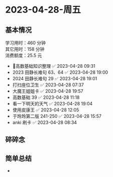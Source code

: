 # 2023-04-28-周五

## 基本情况

学习用时：460 分钟  
其它用时：158 分钟  
消费额度：25.5 元

-   📌高数基础知识整理 ✅ 2023-04-28 09:31
-   2023 田静长难句 63、64 ✅ 2023-04-28 19:00
-   2024 田静长难句 29 ✅ 2023-04-28 19:01
-   打扫座位卫生 ✅ 2023-04-28 07:37
-   大魔王姐姐卡 ✅ 2023-04-28 19:57
-   高数基础 39 ✅ 2023-04-28 11:18
-   看一下明天的天气 ✅ 2023-04-28 19:04
-   使用皮康王 ✅ 2023-04-28 12:05
-   于玲玲第二版 241-250 ✅ 2023-04-28 15:57
-   anki 刷卡 ✅ 2023-04-28 08:34

## 碎碎念



## 简单总结

- 